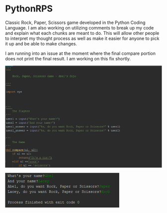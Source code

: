 # PythonRPS

Classic Rock, Paper, Scissors game developed in the Python Coding Language. I am also working on utilizing comments to break up my code
and explain what each chunks are meant to do. This will allow other people to interpret my thought process as well as make it easier for
anyone to pick it up and be able to make changes. 

I am running into an issue at the moment where the final compare portion does not print the final result. I am working on this fix shortly.

![alt text](https://github.com/abelberhane/PythonRPS/blob/master/Images/Code_Snippet.png?raw=true)

![alt text](https://github.com/abelberhane/PythonRPS/blob/master/Images/Results.png?raw=true)
